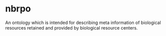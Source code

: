# nbrpo
An ontology which is intended for describing meta information of biological resources retained and provided by biological resource centers.
